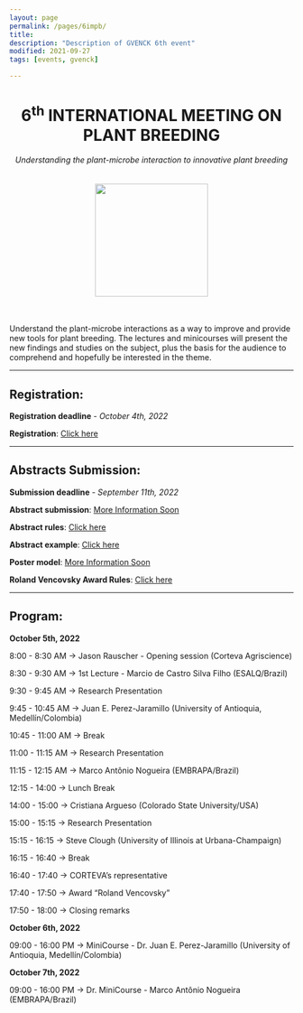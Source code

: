 ```yaml
---
layout: page
permalink: /pages/6impb/
title: 
description: "Description of GVENCK 6th event"
modified: 2021-09-27
tags: [events, gvenck]

---
```


<center><h1>6<sup>th</sup> INTERNATIONAL MEETING ON PLANT BREEDING</h1>
<i>Understanding the plant-microbe interaction to innovative plant breeding</i></center>
<br><br>

<center><img src="../images/6thIMPB.png" height="200" width="auto"></center>
<br><br>

<p>Understand the plant-microbe interactions as a way to improve and provide new tools for plant breeding. The lectures and minicourses will present the new findings and studies on the subject, plus the basis for the audience to comprehend and hopefully be interested in the theme.</p>

<center><hr></center>

## Registration:
**Registration deadline** - _October 4th, 2022_  

**Registration**: [Click here](https://fealq.org.br/eventos/6th-international-meeting-on-plant-breeding-integrated-data-analysis-as-a-tool-to-revolutionize-plant-breeding-2/)  
  
  
<center><hr></center>
  
  
## Abstracts Submission:
**Submission deadline** - _September 11th, 2022_

**Abstract submission**: [More Information Soon]() 

**Abstract rules**: [Click here](../files/Rules_for_abstract_submissions.docx)

**Abstract example**: [Click here](../files/ABSTRACT_EXAMPLE.docx)

**Poster model**: [More Information Soon]()  

**Roland Vencovsky Award Rules**: [Click here](../files/Rules_Roland_Vencovsky_Award.docx)

<center><hr></center>


## Program:

**October 5th, 2022**

8:00 - 8:30 AM → Jason Rauscher - Opening session (Corteva Agriscience)

8:30 - 9:30 AM → 1st Lecture - Marcio de Castro Silva Filho (ESALQ/Brazil) 

9:30 - 9:45 AM → Research Presentation 

9:45 - 10:45 AM → Juan E. Perez-Jaramillo (University of Antioquia, Medellín/Colombia)

10:45 - 11:00 AM → Break

11:00 - 11:15 AM → Research Presentation

11:15 - 12:15 AM →  Marco Antônio Nogueira (EMBRAPA/Brazil)


12:15 - 14:00 → Lunch Break


14:00 - 15:00 → Cristiana Argueso (Colorado State University/USA)

15:00 - 15:15 → Research Presentation

15:15 - 16:15 → Steve Clough (University of Illinois at Urbana-Champaign)

16:15 - 16:40 → Break

16:40 - 17:40 → CORTEVA’s representative

17:40 - 17:50 → Award “Roland Vencovsky”

17:50 - 18:00 → Closing remarks



**October 6th, 2022**

09:00 - 16:00 PM → MiniCourse - Dr. Juan E. Perez-Jaramillo (University of Antioquia, Medellín/Colombia) 


**October 7th, 2022**

09:00 - 16:00 PM → Dr. MiniCourse - Marco Antônio Nogueira (EMBRAPA/Brazil)
